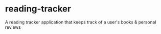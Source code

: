 # reading-tracker
A reading tracker application that keeps track of a user's books &amp; personal reviews
